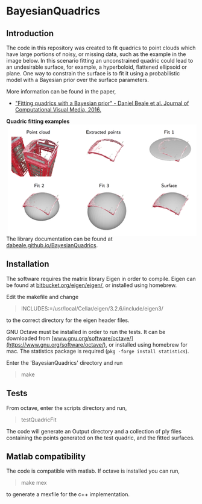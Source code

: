 # BayesianQuadrics

## Introduction
The code in this repository was created to fit quadrics to point clouds which have large portions of noisy, or missing data, such as the example in the image below. In this scenario fitting an unconstrained quadric could lead to an undesirable surface, for example, a hyperboloid, flattened ellipsoid or plane. One way to constrain the surface is to fit it using a probabilistic model with a Bayesian prior over the surface parameters.

More information can be found in the paper,
 * ["Fitting quadrics with a Bayesian prior" - Daniel Beale et al. Journal of Computational Visual Media, 2016.](http://link.springer.com/article/10.1007/s41095-016-0041-9)

**Quadric fitting examples**
<img alt="Quadric fitting examples" style="float:right" width="500px" src="doc/QuadricFitExamples.png" />

The library documentation can be found at [dabeale.github.io/BayesianQuadrics](http://dabeale.github.io/BayesianQuadrics).

## Installation
The software requires the matrix library Eigen in order to compile. Eigen can be found at [bitbucket.org/eigen/eigen/](https://bitbucket.org/eigen/eigen/), or installed using homebrew. 

Edit the makefile and change 
> INCLUDES:=/usr/local/Cellar/eigen/3.2.6/include/eigen3/ 

to the correct directory for the eigen header files.

GNU Octave must be installed in order to run the tests. It can be downloaded from [www.gnu.org/software/octave/](https://www.gnu.org/software/octave/), or installed using homebrew for mac. The statistics package is required (`pkg -forge install statistics`).

Enter the 'BayesianQuadrics' directory and run
> make

## Tests
From octave, enter the scripts directory and run,
> testQuadricFit

The code will generate an Output directory and a collection of ply files containing the points generated on the test quadric, and the fitted surfaces.

## Matlab compatibility
The code is compatible with matlab. If octave is installed you can run,
> make mex

to generate a mexfile for the c++ implementation.

